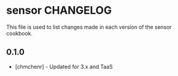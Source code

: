 # sensor CHANGELOG

This file is used to list changes made in each version of the sensor cookbook.

## 0.1.0
- [chmchenr] - Updated for 3.x and TaaS
